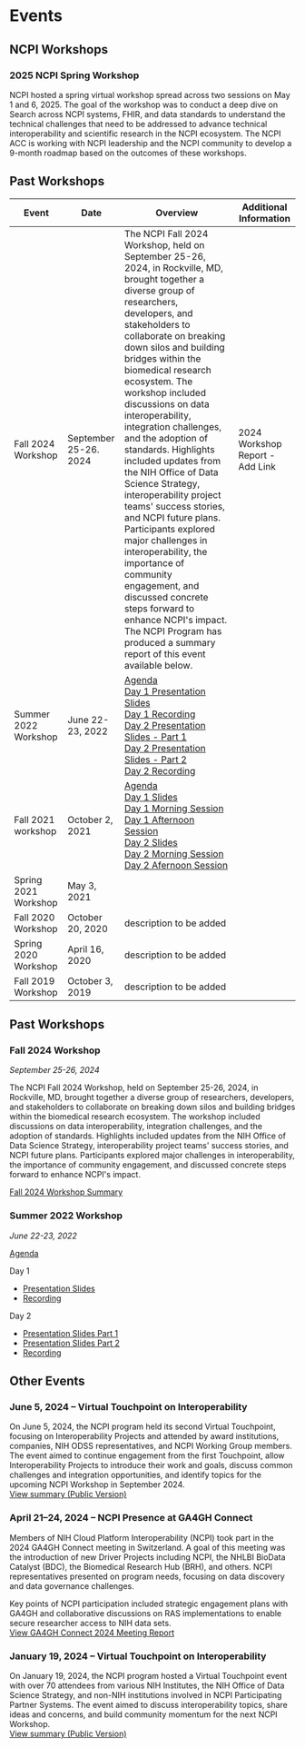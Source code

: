 # Events

## NCPI Workshops
### 2025 NCPI Spring Workshop
NCPI hosted a spring virtual workshop spread across two sessions on May 1 and 6, 2025. The goal of the workshop was to conduct a deep dive on Search across NCPI systems, FHIR, and data standards to understand the technical challenges that need to be addressed to advance technical interoperability and scientific research in the NCPI ecosystem. The NCPI ACC is working with NCPI leadership and the NCPI community to develop a 9-month roadmap based on the outcomes of these workshops.

## Past Workshops
| Event | Date | Overview | Additional Information | 
| ----- | ---- | -------- | ---------------------- |
| Fall 2024 Workshop | September 25-26. 2024 | The NCPI Fall 2024 Workshop, held on September 25-26, 2024, in Rockville, MD, brought together a diverse group of researchers, developers, and stakeholders to collaborate on breaking down silos and building bridges within the biomedical research ecosystem. The workshop included discussions on data interoperability, integration challenges, and the adoption of standards. Highlights included updates from the NIH Office of Data Science Strategy, interoperability project teams' success stories, and NCPI future plans. Participants explored major challenges in interoperability, the importance of community engagement, and discussed concrete steps forward to enhance NCPI's impact. The NCPI Program has produced a summary report of this event available below. | 2024 Workshop Report - Add Link|
| Summer 2022 Workshop |June 22-23, 2022 | [Agenda](Workshop_Resources/Agenda-NCPI_Spring2022_Virtual_Workshop.pdf) <br> [Day 1 Presentation Slides](Workshop_Resources/NCPI_Spring2022_Workshop-Day1-22JUN2022.pdf) <br> [Day 1 Recording](https://youtu.be/gw92xQQOPQ4) <br> [Day 2 Presentation Slides - Part 1](Workshop_Resources/NCPI-Spring-2022-Workshop-Day-2-Part-1.pdf) <br> [Day 2 Presentation Slides - Part 2](Workshop_Resources/NCPI-Spring-2022-Workshop-Day-2-Part-2.pdf) <br> [Day 2 Recording](https://youtu.be/N8RLWqA5U40) |
| Fall 2021 workshop | October 2, 2021 | [Agenda](Workshop_Resources/Fall-2021-Workshop-Agenda.pdf) <br> [Day 1 Slides](Workshop_Resources/Fall-2021-Workshop-Slides-Day-1.pdf) <br> [Day 1 Morning Session](https://youtu.be/FUpb7VEzJ24) <br> [Day 1 Afternoon Session](https://youtu.be/_1Y3Rw6uI8c) <br> [Day 2 Slides](Workshop_Resources/Fall-2021-Workshop-Slides-Day-2.pdf) <br> [Day 2 Morning Session](https://www.youtube.com/watch?v=2wBZ_2L9HBE) <br> [Day 2 Afernoon Session](https://www.youtube.com/watch?v=svZPWdGT03g) | 
| Spring 2021 Workshop| May 3, 2021 | |
| Fall 2020 Workshop | October 20, 2020 | description to be added |
| Spring 2020 Workshop | April 16, 2020 | description to be added | 
| Fall 2019 Workshop | October 3, 2019 | description to be added | 

## Past Workshops
### Fall 2024 Workshop
*September 25-26, 2024*

The NCPI Fall 2024 Workshop, held on September 25-26, 2024, in Rockville, MD, brought together a diverse group of researchers, developers, and stakeholders to collaborate on breaking down silos and building bridges within the biomedical research ecosystem. The workshop included discussions on data interoperability, integration challenges, and the adoption of standards. Highlights included updates from the NIH Office of Data Science Strategy, interoperability project teams' success stories, and NCPI future plans. Participants explored major challenges in interoperability, the importance of community engagement, and discussed concrete steps forward to enhance NCPI's impact.

[Fall 2024 Workshop Summary](Fall%202024%20Workshop.md)

### Summer 2022 Workshop
*June 22-23, 2022*

[Agenda](Workshop_Resources/Agenda-NCPI_Spring2022_Virtual_Workshop.pdf) 

Day 1
* [Presentation Slides](Workshop_Resources/NCPI_Spring2022_Workshop-Day1-22JUN2022.pdf)
* [Recording](https://youtu.be/gw92xQQOPQ4) 

Day 2
* [Presentation Slides Part 1](Workshop_Resources/NCPI-Spring-2022-Workshop-Day-2-Part-1.pdf)  
* [Presentation Slides Part 2](Workshop_Resources/NCPI-Spring-2022-Workshop-Day-2-Part-2.pdf) 
* [Recording](https://youtu.be/N8RLWqA5U40) 










## Other Events

### June 5, 2024 – Virtual Touchpoint on Interoperability
On June 5, 2024, the NCPI program held its second Virtual Touchpoint, focusing on Interoperability Projects and attended by award institutions, companies, NIH ODSS representatives, and NCPI Working Group members. The event aimed to continue engagement from the first Touchpoint, allow Interoperability Projects to introduce their work and goals, discuss common challenges and integration opportunities, and identify topics for the upcoming NCPI Workshop in September 2024.  
[View summary (Public Version)](Workshop_Resources/NCPI_Virtual_Touchpoint_June_2024_Readout.pdf)

### April 21–24, 2024 – NCPI Presence at GA4GH Connect
Members of NIH Cloud Platform Interoperability (NCPI) took part in the 2024 GA4GH Connect meeting in Switzerland. A goal of this meeting was the introduction of new Driver Projects including NCPI, the NHLBI BioData Catalyst (BDC), the Biomedical Research Hub (BRH), and others. NCPI representatives presented on program needs, focusing on data discovery and data governance challenges.

Key points of NCPI participation included strategic engagement plans with GA4GH and collaborative discussions on RAS implementations to enable secure researcher access to NIH data sets.  
[View GA4GH Connect 2024 Meeting Report](Workshop_Resources/GA4GH_Connect_2024_Meeting_Report.pdf)

### January 19, 2024 – Virtual Touchpoint on Interoperability
On January 19, 2024, the NCPI program hosted a Virtual Touchpoint event with over 70 attendees from various NIH Institutes, the NIH Office of Data Science Strategy, and non-NIH institutions involved in NCPI Participating Partner Systems. The event aimed to discuss interoperability topics, share ideas and concerns, and build community momentum for the next NCPI Workshop.  
[View summary (Public Version)](Workshop_Resources/NCPI_Virtual_Touchpoint_January_2024_Readout.pdf)
